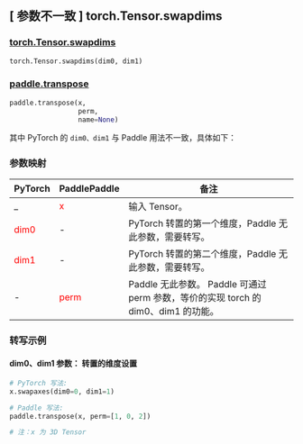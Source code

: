 ## [ 参数不一致 ] torch.Tensor.swapdims

### [torch.Tensor.swapdims](https://pytorch.org/docs/stable/generated/torch.Tensor.swapdims.html#torch.Tensor.swapdims)

```python
torch.Tensor.swapdims(dim0, dim1)
```

### [paddle.transpose](https://www.paddlepaddle.org.cn/documentation/docs/zh/develop/api/paddle/transpose_cn.html#transpose)

```python
paddle.transpose(x,
                 perm,
                 name=None)
```

其中 PyTorch 的 `dim0、dim1` 与 Paddle 用法不一致，具体如下：

### 参数映射
| PyTorch       | PaddlePaddle | 备注                                                   |
| ------------- | ------------ | ------------------------------------------------------ |
| _         | <font color='red'>x</font>            | 输入 Tensor。                                       |
| <font color='red'>dim0</font>          | -            | PyTorch 转置的第一个维度，Paddle 无此参数，需要转写。                  |
| <font color='red'>dim1</font>          | -            | PyTorch 转置的第二个维度，Paddle 无此参数，需要转写。                   |
| -             | <font color='red'>perm</font>         | Paddle 无此参数。 Paddle 可通过 perm 参数，等价的实现 torch 的 dim0、dim1 的功能。|


### 转写示例

#### dim0、dim1 参数： 转置的维度设置
``` python
# PyTorch 写法:
x.swapaxes(dim0=0, dim1=1)

# Paddle 写法:
paddle.transpose(x, perm=[1, 0, 2])

# 注：x 为 3D Tensor
```
